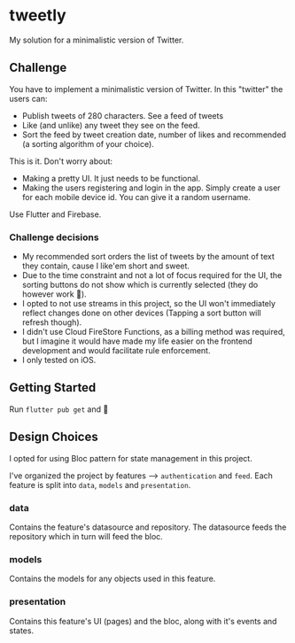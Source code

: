 # tweetly

My solution for a minimalistic version of Twitter.

## Challenge

You have to implement a minimalistic version of Twitter.
In this "twitter" the users can:
- Publish tweets of 280 characters. See a feed of tweets
- Like (and unlike) any tweet they see on the feed.
- Sort the feed by tweet creation date, number of likes and recommended (a sorting algorithm of your choice).

This is it. Don't worry about:
- Making a pretty UI. It just needs to be functional.
- Making the users registering and login in the app. Simply create a user for each mobile device id. You can give it a random username.

Use Flutter and Firebase.

### Challenge decisions

- My recommended sort orders the list of tweets by the amount of text they contain, cause I like'em short and sweet.
- Due to the time constraint and not a lot of focus required for the UI, the sorting buttons do not show which is currently selected (they do however work 👀).
- I opted to not use streams in this project, so the UI won't immediately reflect changes done on other devices (Tapping a sort button will refresh though).
- I didn't use Cloud FireStore Functions, as a billing method was required, but I imagine it would have made my life easier on the frontend development and would facilitate rule enforcement.
- I only tested on iOS.

## Getting Started

Run `flutter pub get` and 🙏

## Design Choices

I opted for using Bloc pattern for state management in this project.

I've organized the project by features —> `authentication` and `feed`.
Each feature is split into `data`, `models` and `presentation`.

### data

Contains the feature's datasource and repository. The datasource feeds the repository which in turn will feed the bloc.

### models

Contains the models for any objects used in this feature.

### presentation

Contains this feature's UI (pages) and the bloc, along with it's events and states.
